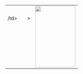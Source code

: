 <?php
//identifikasikan semua nilai dari variable
$NamaLengkap = "Riyan Cahya Sukoyo";
$Prodi = "Teknologi Informasi A";
$Nim = "202520012";
$AlamatEmail = "riyancahyasukoyo23@gmail.com";
$TempatLahir = "Cianjur,15 Januari 1993";
$Alamat = "Pituruh";
$Minat = "Desain Grafis";
?>
<table>
<tr>
<td><?php echo "Nama Lengkap";?>/td>
<td><?php echo ":"; ?></td>
<td><?php echo $NamaLengkap ?>></td>
<td rowspan="9">
<img src="pasfoto.JPEG" width="130" height="200">
</td>
</tr>
<tr>
<td><?php echo "Prodi"; ?></td>
<td><?php echo ":"; ?></td>
<td><?php echo $Prodi ;?></td>
</tr>
<tr>
<td><?php echo "Nim"; ?></td>
<td><?php echo ":"; ?></td>
<td><?php echo $Nim ;?></td>
</tr>
<tr>
<td><?php echo "Alamat Email"; ?></td>
<td><?php echo ":"; ?></td>
<td><?php echo $AlamatEmail ;?></td>
</tr>
<tr>
<td><?php echo "Tempat,Tanggal Lahir"; ?></td>
<td><?php echo ":"; ?></td>
<td><?php echo $TempatLahir ;?></td>
</tr>
<tr>
<td><?php echo "Alamat"; ?></td>
<td><?php echo ":"; ?></td>
<td><?php echo $Alamat ;?></td>
</tr>
<tr>
<td><?php echo "Minat"; ?></td>
<td><?php echo ":"; ?></td>
<td><?php echo $Minat ;?></td>
</tr>
</table>
